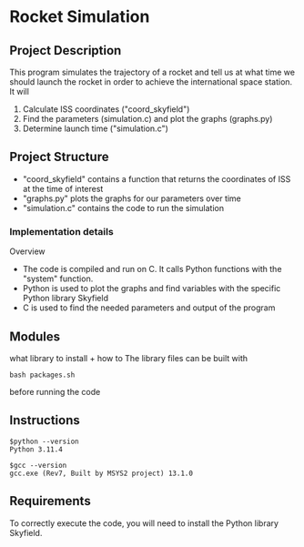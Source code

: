 # Rocket Simulation

## Project Description

This program simulates the trajectory of a rocket and tell us at what time we should launch the rocket in order to achieve the international space station.
It will
1. Calculate ISS coordinates ("coord_skyfield")
2. Find the parameters (simulation.c) and plot the graphs (graphs.py)
3. Determine launch time ("simulation.c")


## Project Structure
- "coord_skyfield" contains a function that returns the coordinates of ISS at the time of interest
- "graphs.py" plots the graphs for our parameters over time
- "simulation.c" contains the code to run the simulation

### Implementation details

Overview
- The code is compiled and run on C. It calls Python functions with the "system" function.
- Python is used to plot the graphs and find variables with the specific Python library Skyfield
- C is used to find the needed parameters and output of the program

## Modules
what library to install + how to 
The library files can be built with 
```{bash}
bash packages.sh
```
before running the code

## Instructions
```{bash}
$python --version
Python 3.11.4

$gcc --version
gcc.exe (Rev7, Built by MSYS2 project) 13.1.0
```


## Requirements
To correctly execute the code, you will need to install the Python library Skyfield.


